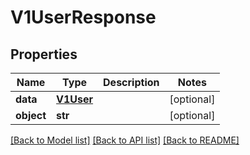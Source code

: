 # V1UserResponse

## Properties
Name | Type | Description | Notes
------------ | ------------- | ------------- | -------------
**data** | [**V1User**](V1User.md) |  | [optional] 
**object** | **str** |  | [optional] 

[[Back to Model list]](../README.md#documentation-for-models) [[Back to API list]](../README.md#documentation-for-api-endpoints) [[Back to README]](../README.md)


